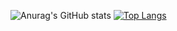 ![Anurag's GitHub stats](https://github-readme-stats.vercel.app/api?username=Glatrix&show_icons=true&bg_color=DEG,ff6800,d45600)
[![Top Langs](https://github-readme-stats.vercel.app/api/top-langs/?username=Glatrix)](https://github.com/anuraghazra/github-readme-stats)
